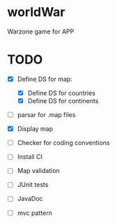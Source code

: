 # worldWar
Warzone game for APP

# TODO
- [x] Define DS for map:
    - [x] Define DS for countries
    - [x] Define DS for continents
- [ ] parsar for .map files
- [x] Display map
- [ ] Checker for coding conventions
- [ ] Install CI
- [ ] Map validation
- [ ] JUnit tests
- [ ] JavaDoc
- [ ] mvc pattern



